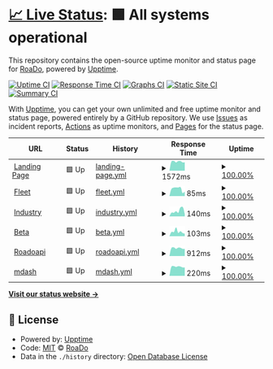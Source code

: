 # [📈 Live Status](https://roado.github.io/uptime): <!--live status--> **🟩 All systems operational**

This repository contains the open-source uptime monitor and status page for [RoaDo](https://roado.github.io/uptime), powered by [Upptime](https://github.com/upptime/upptime).

[![Uptime CI](https://github.com/roado/uptime/workflows/Uptime%20CI/badge.svg)](https://github.com/roado/uptime/actions?query=workflow%3A%22Uptime+CI%22)
[![Response Time CI](https://github.com/roado/uptime/workflows/Response%20Time%20CI/badge.svg)](https://github.com/roado/uptime/actions?query=workflow%3A%22Response+Time+CI%22)
[![Graphs CI](https://github.com/roado/uptime/workflows/Graphs%20CI/badge.svg)](https://github.com/roado/uptime/actions?query=workflow%3A%22Graphs+CI%22)
[![Static Site CI](https://github.com/roado/uptime/workflows/Static%20Site%20CI/badge.svg)](https://github.com/roado/uptime/actions?query=workflow%3A%22Static+Site+CI%22)
[![Summary CI](https://github.com/roado/uptime/workflows/Summary%20CI/badge.svg)](https://github.com/roado/uptime/actions?query=workflow%3A%22Summary+CI%22)

With [Upptime](https://upptime.js.org), you can get your own unlimited and free uptime monitor and status page, powered entirely by a GitHub repository. We use [Issues](https://github.com/roado/uptime/issues) as incident reports, [Actions](https://github.com/roado/uptime/actions) as uptime monitors, and [Pages](https://roado.github.io/uptime) for the status page.

<!--start: status pages-->
<!-- This summary is generated by Upptime (https://github.com/upptime/upptime) -->
<!-- Do not edit this manually, your changes will be overwritten -->
<!-- prettier-ignore -->
| URL | Status | History | Response Time | Uptime |
| --- | ------ | ------- | ------------- | ------ |
| <img alt="" src="https://icons.duckduckgo.com/ip3/www.roado.co.in.ico" height="13"> [Landing Page](https://www.roado.co.in) | 🟩 Up | [landing-page.yml](https://github.com/roado/uptime/commits/HEAD/history/landing-page.yml) | <details><summary><img alt="Response time graph" src="./graphs/landing-page/response-time-week.png" height="20"> 1572ms</summary><br><a href="https://roado.github.io/uptime/history/landing-page"><img alt="Response time 1603" src="https://img.shields.io/endpoint?url=https%3A%2F%2Fraw.githubusercontent.com%2Froado%2Fuptime%2FHEAD%2Fapi%2Flanding-page%2Fresponse-time.json"></a><br><a href="https://roado.github.io/uptime/history/landing-page"><img alt="24-hour response time 1577" src="https://img.shields.io/endpoint?url=https%3A%2F%2Fraw.githubusercontent.com%2Froado%2Fuptime%2FHEAD%2Fapi%2Flanding-page%2Fresponse-time-day.json"></a><br><a href="https://roado.github.io/uptime/history/landing-page"><img alt="7-day response time 1572" src="https://img.shields.io/endpoint?url=https%3A%2F%2Fraw.githubusercontent.com%2Froado%2Fuptime%2FHEAD%2Fapi%2Flanding-page%2Fresponse-time-week.json"></a><br><a href="https://roado.github.io/uptime/history/landing-page"><img alt="30-day response time 1588" src="https://img.shields.io/endpoint?url=https%3A%2F%2Fraw.githubusercontent.com%2Froado%2Fuptime%2FHEAD%2Fapi%2Flanding-page%2Fresponse-time-month.json"></a><br><a href="https://roado.github.io/uptime/history/landing-page"><img alt="1-year response time 1603" src="https://img.shields.io/endpoint?url=https%3A%2F%2Fraw.githubusercontent.com%2Froado%2Fuptime%2FHEAD%2Fapi%2Flanding-page%2Fresponse-time-year.json"></a></details> | <details><summary><a href="https://roado.github.io/uptime/history/landing-page">100.00%</a></summary><a href="https://roado.github.io/uptime/history/landing-page"><img alt="All-time uptime 99.94%" src="https://img.shields.io/endpoint?url=https%3A%2F%2Fraw.githubusercontent.com%2Froado%2Fuptime%2FHEAD%2Fapi%2Flanding-page%2Fuptime.json"></a><br><a href="https://roado.github.io/uptime/history/landing-page"><img alt="24-hour uptime 100.00%" src="https://img.shields.io/endpoint?url=https%3A%2F%2Fraw.githubusercontent.com%2Froado%2Fuptime%2FHEAD%2Fapi%2Flanding-page%2Fuptime-day.json"></a><br><a href="https://roado.github.io/uptime/history/landing-page"><img alt="7-day uptime 100.00%" src="https://img.shields.io/endpoint?url=https%3A%2F%2Fraw.githubusercontent.com%2Froado%2Fuptime%2FHEAD%2Fapi%2Flanding-page%2Fuptime-week.json"></a><br><a href="https://roado.github.io/uptime/history/landing-page"><img alt="30-day uptime 99.76%" src="https://img.shields.io/endpoint?url=https%3A%2F%2Fraw.githubusercontent.com%2Froado%2Fuptime%2FHEAD%2Fapi%2Flanding-page%2Fuptime-month.json"></a><br><a href="https://roado.github.io/uptime/history/landing-page"><img alt="1-year uptime 99.94%" src="https://img.shields.io/endpoint?url=https%3A%2F%2Fraw.githubusercontent.com%2Froado%2Fuptime%2FHEAD%2Fapi%2Flanding-page%2Fuptime-year.json"></a></details>
| <img alt="" src="https://icons.duckduckgo.com/ip3/fleet.roado.tech.ico" height="13"> [Fleet](https://fleet.roado.tech/) | 🟩 Up | [fleet.yml](https://github.com/roado/uptime/commits/HEAD/history/fleet.yml) | <details><summary><img alt="Response time graph" src="./graphs/fleet/response-time-week.png" height="20"> 85ms</summary><br><a href="https://roado.github.io/uptime/history/fleet"><img alt="Response time 191" src="https://img.shields.io/endpoint?url=https%3A%2F%2Fraw.githubusercontent.com%2Froado%2Fuptime%2FHEAD%2Fapi%2Ffleet%2Fresponse-time.json"></a><br><a href="https://roado.github.io/uptime/history/fleet"><img alt="24-hour response time 28" src="https://img.shields.io/endpoint?url=https%3A%2F%2Fraw.githubusercontent.com%2Froado%2Fuptime%2FHEAD%2Fapi%2Ffleet%2Fresponse-time-day.json"></a><br><a href="https://roado.github.io/uptime/history/fleet"><img alt="7-day response time 85" src="https://img.shields.io/endpoint?url=https%3A%2F%2Fraw.githubusercontent.com%2Froado%2Fuptime%2FHEAD%2Fapi%2Ffleet%2Fresponse-time-week.json"></a><br><a href="https://roado.github.io/uptime/history/fleet"><img alt="30-day response time 109" src="https://img.shields.io/endpoint?url=https%3A%2F%2Fraw.githubusercontent.com%2Froado%2Fuptime%2FHEAD%2Fapi%2Ffleet%2Fresponse-time-month.json"></a><br><a href="https://roado.github.io/uptime/history/fleet"><img alt="1-year response time 191" src="https://img.shields.io/endpoint?url=https%3A%2F%2Fraw.githubusercontent.com%2Froado%2Fuptime%2FHEAD%2Fapi%2Ffleet%2Fresponse-time-year.json"></a></details> | <details><summary><a href="https://roado.github.io/uptime/history/fleet">100.00%</a></summary><a href="https://roado.github.io/uptime/history/fleet"><img alt="All-time uptime 99.91%" src="https://img.shields.io/endpoint?url=https%3A%2F%2Fraw.githubusercontent.com%2Froado%2Fuptime%2FHEAD%2Fapi%2Ffleet%2Fuptime.json"></a><br><a href="https://roado.github.io/uptime/history/fleet"><img alt="24-hour uptime 100.00%" src="https://img.shields.io/endpoint?url=https%3A%2F%2Fraw.githubusercontent.com%2Froado%2Fuptime%2FHEAD%2Fapi%2Ffleet%2Fuptime-day.json"></a><br><a href="https://roado.github.io/uptime/history/fleet"><img alt="7-day uptime 100.00%" src="https://img.shields.io/endpoint?url=https%3A%2F%2Fraw.githubusercontent.com%2Froado%2Fuptime%2FHEAD%2Fapi%2Ffleet%2Fuptime-week.json"></a><br><a href="https://roado.github.io/uptime/history/fleet"><img alt="30-day uptime 100.00%" src="https://img.shields.io/endpoint?url=https%3A%2F%2Fraw.githubusercontent.com%2Froado%2Fuptime%2FHEAD%2Fapi%2Ffleet%2Fuptime-month.json"></a><br><a href="https://roado.github.io/uptime/history/fleet"><img alt="1-year uptime 99.91%" src="https://img.shields.io/endpoint?url=https%3A%2F%2Fraw.githubusercontent.com%2Froado%2Fuptime%2FHEAD%2Fapi%2Ffleet%2Fuptime-year.json"></a></details>
| <img alt="" src="https://icons.duckduckgo.com/ip3/industry.roado.tech.ico" height="13"> [Industry](https://industry.roado.tech/) | 🟩 Up | [industry.yml](https://github.com/roado/uptime/commits/HEAD/history/industry.yml) | <details><summary><img alt="Response time graph" src="./graphs/industry/response-time-week.png" height="20"> 140ms</summary><br><a href="https://roado.github.io/uptime/history/industry"><img alt="Response time 126" src="https://img.shields.io/endpoint?url=https%3A%2F%2Fraw.githubusercontent.com%2Froado%2Fuptime%2FHEAD%2Fapi%2Findustry%2Fresponse-time.json"></a><br><a href="https://roado.github.io/uptime/history/industry"><img alt="24-hour response time 33" src="https://img.shields.io/endpoint?url=https%3A%2F%2Fraw.githubusercontent.com%2Froado%2Fuptime%2FHEAD%2Fapi%2Findustry%2Fresponse-time-day.json"></a><br><a href="https://roado.github.io/uptime/history/industry"><img alt="7-day response time 140" src="https://img.shields.io/endpoint?url=https%3A%2F%2Fraw.githubusercontent.com%2Froado%2Fuptime%2FHEAD%2Fapi%2Findustry%2Fresponse-time-week.json"></a><br><a href="https://roado.github.io/uptime/history/industry"><img alt="30-day response time 101" src="https://img.shields.io/endpoint?url=https%3A%2F%2Fraw.githubusercontent.com%2Froado%2Fuptime%2FHEAD%2Fapi%2Findustry%2Fresponse-time-month.json"></a><br><a href="https://roado.github.io/uptime/history/industry"><img alt="1-year response time 126" src="https://img.shields.io/endpoint?url=https%3A%2F%2Fraw.githubusercontent.com%2Froado%2Fuptime%2FHEAD%2Fapi%2Findustry%2Fresponse-time-year.json"></a></details> | <details><summary><a href="https://roado.github.io/uptime/history/industry">100.00%</a></summary><a href="https://roado.github.io/uptime/history/industry"><img alt="All-time uptime 99.99%" src="https://img.shields.io/endpoint?url=https%3A%2F%2Fraw.githubusercontent.com%2Froado%2Fuptime%2FHEAD%2Fapi%2Findustry%2Fuptime.json"></a><br><a href="https://roado.github.io/uptime/history/industry"><img alt="24-hour uptime 100.00%" src="https://img.shields.io/endpoint?url=https%3A%2F%2Fraw.githubusercontent.com%2Froado%2Fuptime%2FHEAD%2Fapi%2Findustry%2Fuptime-day.json"></a><br><a href="https://roado.github.io/uptime/history/industry"><img alt="7-day uptime 100.00%" src="https://img.shields.io/endpoint?url=https%3A%2F%2Fraw.githubusercontent.com%2Froado%2Fuptime%2FHEAD%2Fapi%2Findustry%2Fuptime-week.json"></a><br><a href="https://roado.github.io/uptime/history/industry"><img alt="30-day uptime 100.00%" src="https://img.shields.io/endpoint?url=https%3A%2F%2Fraw.githubusercontent.com%2Froado%2Fuptime%2FHEAD%2Fapi%2Findustry%2Fuptime-month.json"></a><br><a href="https://roado.github.io/uptime/history/industry"><img alt="1-year uptime 99.99%" src="https://img.shields.io/endpoint?url=https%3A%2F%2Fraw.githubusercontent.com%2Froado%2Fuptime%2FHEAD%2Fapi%2Findustry%2Fuptime-year.json"></a></details>
| <img alt="" src="https://icons.duckduckgo.com/ip3/beta.roado.co.in.ico" height="13"> [Beta](https://beta.roado.co.in/) | 🟩 Up | [beta.yml](https://github.com/roado/uptime/commits/HEAD/history/beta.yml) | <details><summary><img alt="Response time graph" src="./graphs/beta/response-time-week.png" height="20"> 103ms</summary><br><a href="https://roado.github.io/uptime/history/beta"><img alt="Response time 121" src="https://img.shields.io/endpoint?url=https%3A%2F%2Fraw.githubusercontent.com%2Froado%2Fuptime%2FHEAD%2Fapi%2Fbeta%2Fresponse-time.json"></a><br><a href="https://roado.github.io/uptime/history/beta"><img alt="24-hour response time 82" src="https://img.shields.io/endpoint?url=https%3A%2F%2Fraw.githubusercontent.com%2Froado%2Fuptime%2FHEAD%2Fapi%2Fbeta%2Fresponse-time-day.json"></a><br><a href="https://roado.github.io/uptime/history/beta"><img alt="7-day response time 103" src="https://img.shields.io/endpoint?url=https%3A%2F%2Fraw.githubusercontent.com%2Froado%2Fuptime%2FHEAD%2Fapi%2Fbeta%2Fresponse-time-week.json"></a><br><a href="https://roado.github.io/uptime/history/beta"><img alt="30-day response time 97" src="https://img.shields.io/endpoint?url=https%3A%2F%2Fraw.githubusercontent.com%2Froado%2Fuptime%2FHEAD%2Fapi%2Fbeta%2Fresponse-time-month.json"></a><br><a href="https://roado.github.io/uptime/history/beta"><img alt="1-year response time 121" src="https://img.shields.io/endpoint?url=https%3A%2F%2Fraw.githubusercontent.com%2Froado%2Fuptime%2FHEAD%2Fapi%2Fbeta%2Fresponse-time-year.json"></a></details> | <details><summary><a href="https://roado.github.io/uptime/history/beta">100.00%</a></summary><a href="https://roado.github.io/uptime/history/beta"><img alt="All-time uptime 100.00%" src="https://img.shields.io/endpoint?url=https%3A%2F%2Fraw.githubusercontent.com%2Froado%2Fuptime%2FHEAD%2Fapi%2Fbeta%2Fuptime.json"></a><br><a href="https://roado.github.io/uptime/history/beta"><img alt="24-hour uptime 100.00%" src="https://img.shields.io/endpoint?url=https%3A%2F%2Fraw.githubusercontent.com%2Froado%2Fuptime%2FHEAD%2Fapi%2Fbeta%2Fuptime-day.json"></a><br><a href="https://roado.github.io/uptime/history/beta"><img alt="7-day uptime 100.00%" src="https://img.shields.io/endpoint?url=https%3A%2F%2Fraw.githubusercontent.com%2Froado%2Fuptime%2FHEAD%2Fapi%2Fbeta%2Fuptime-week.json"></a><br><a href="https://roado.github.io/uptime/history/beta"><img alt="30-day uptime 100.00%" src="https://img.shields.io/endpoint?url=https%3A%2F%2Fraw.githubusercontent.com%2Froado%2Fuptime%2FHEAD%2Fapi%2Fbeta%2Fuptime-month.json"></a><br><a href="https://roado.github.io/uptime/history/beta"><img alt="1-year uptime 100.00%" src="https://img.shields.io/endpoint?url=https%3A%2F%2Fraw.githubusercontent.com%2Froado%2Fuptime%2FHEAD%2Fapi%2Fbeta%2Fuptime-year.json"></a></details>
| <img alt="" src="https://icons.duckduckgo.com/ip3/api.roado.co.in.ico" height="13"> [Roadoapi](https://api.roado.co.in/serverCheck) | 🟩 Up | [roadoapi.yml](https://github.com/roado/uptime/commits/HEAD/history/roadoapi.yml) | <details><summary><img alt="Response time graph" src="./graphs/roadoapi/response-time-week.png" height="20"> 912ms</summary><br><a href="https://roado.github.io/uptime/history/roadoapi"><img alt="Response time 942" src="https://img.shields.io/endpoint?url=https%3A%2F%2Fraw.githubusercontent.com%2Froado%2Fuptime%2FHEAD%2Fapi%2Froadoapi%2Fresponse-time.json"></a><br><a href="https://roado.github.io/uptime/history/roadoapi"><img alt="24-hour response time 932" src="https://img.shields.io/endpoint?url=https%3A%2F%2Fraw.githubusercontent.com%2Froado%2Fuptime%2FHEAD%2Fapi%2Froadoapi%2Fresponse-time-day.json"></a><br><a href="https://roado.github.io/uptime/history/roadoapi"><img alt="7-day response time 912" src="https://img.shields.io/endpoint?url=https%3A%2F%2Fraw.githubusercontent.com%2Froado%2Fuptime%2FHEAD%2Fapi%2Froadoapi%2Fresponse-time-week.json"></a><br><a href="https://roado.github.io/uptime/history/roadoapi"><img alt="30-day response time 927" src="https://img.shields.io/endpoint?url=https%3A%2F%2Fraw.githubusercontent.com%2Froado%2Fuptime%2FHEAD%2Fapi%2Froadoapi%2Fresponse-time-month.json"></a><br><a href="https://roado.github.io/uptime/history/roadoapi"><img alt="1-year response time 942" src="https://img.shields.io/endpoint?url=https%3A%2F%2Fraw.githubusercontent.com%2Froado%2Fuptime%2FHEAD%2Fapi%2Froadoapi%2Fresponse-time-year.json"></a></details> | <details><summary><a href="https://roado.github.io/uptime/history/roadoapi">100.00%</a></summary><a href="https://roado.github.io/uptime/history/roadoapi"><img alt="All-time uptime 99.94%" src="https://img.shields.io/endpoint?url=https%3A%2F%2Fraw.githubusercontent.com%2Froado%2Fuptime%2FHEAD%2Fapi%2Froadoapi%2Fuptime.json"></a><br><a href="https://roado.github.io/uptime/history/roadoapi"><img alt="24-hour uptime 100.00%" src="https://img.shields.io/endpoint?url=https%3A%2F%2Fraw.githubusercontent.com%2Froado%2Fuptime%2FHEAD%2Fapi%2Froadoapi%2Fuptime-day.json"></a><br><a href="https://roado.github.io/uptime/history/roadoapi"><img alt="7-day uptime 100.00%" src="https://img.shields.io/endpoint?url=https%3A%2F%2Fraw.githubusercontent.com%2Froado%2Fuptime%2FHEAD%2Fapi%2Froadoapi%2Fuptime-week.json"></a><br><a href="https://roado.github.io/uptime/history/roadoapi"><img alt="30-day uptime 99.76%" src="https://img.shields.io/endpoint?url=https%3A%2F%2Fraw.githubusercontent.com%2Froado%2Fuptime%2FHEAD%2Fapi%2Froadoapi%2Fuptime-month.json"></a><br><a href="https://roado.github.io/uptime/history/roadoapi"><img alt="1-year uptime 99.94%" src="https://img.shields.io/endpoint?url=https%3A%2F%2Fraw.githubusercontent.com%2Froado%2Fuptime%2FHEAD%2Fapi%2Froadoapi%2Fuptime-year.json"></a></details>
| <img alt="" src="https://icons.duckduckgo.com/ip3/api.roado.co.in.ico" height="13"> [mdash](https://api.roado.co.in/fleet/api/health-check) | 🟩 Up | [mdash.yml](https://github.com/roado/uptime/commits/HEAD/history/mdash.yml) | <details><summary><img alt="Response time graph" src="./graphs/mdash/response-time-week.png" height="20"> 220ms</summary><br><a href="https://roado.github.io/uptime/history/mdash"><img alt="Response time 245" src="https://img.shields.io/endpoint?url=https%3A%2F%2Fraw.githubusercontent.com%2Froado%2Fuptime%2FHEAD%2Fapi%2Fmdash%2Fresponse-time.json"></a><br><a href="https://roado.github.io/uptime/history/mdash"><img alt="24-hour response time 219" src="https://img.shields.io/endpoint?url=https%3A%2F%2Fraw.githubusercontent.com%2Froado%2Fuptime%2FHEAD%2Fapi%2Fmdash%2Fresponse-time-day.json"></a><br><a href="https://roado.github.io/uptime/history/mdash"><img alt="7-day response time 220" src="https://img.shields.io/endpoint?url=https%3A%2F%2Fraw.githubusercontent.com%2Froado%2Fuptime%2FHEAD%2Fapi%2Fmdash%2Fresponse-time-week.json"></a><br><a href="https://roado.github.io/uptime/history/mdash"><img alt="30-day response time 264" src="https://img.shields.io/endpoint?url=https%3A%2F%2Fraw.githubusercontent.com%2Froado%2Fuptime%2FHEAD%2Fapi%2Fmdash%2Fresponse-time-month.json"></a><br><a href="https://roado.github.io/uptime/history/mdash"><img alt="1-year response time 245" src="https://img.shields.io/endpoint?url=https%3A%2F%2Fraw.githubusercontent.com%2Froado%2Fuptime%2FHEAD%2Fapi%2Fmdash%2Fresponse-time-year.json"></a></details> | <details><summary><a href="https://roado.github.io/uptime/history/mdash">100.00%</a></summary><a href="https://roado.github.io/uptime/history/mdash"><img alt="All-time uptime 66.87%" src="https://img.shields.io/endpoint?url=https%3A%2F%2Fraw.githubusercontent.com%2Froado%2Fuptime%2FHEAD%2Fapi%2Fmdash%2Fuptime.json"></a><br><a href="https://roado.github.io/uptime/history/mdash"><img alt="24-hour uptime 100.00%" src="https://img.shields.io/endpoint?url=https%3A%2F%2Fraw.githubusercontent.com%2Froado%2Fuptime%2FHEAD%2Fapi%2Fmdash%2Fuptime-day.json"></a><br><a href="https://roado.github.io/uptime/history/mdash"><img alt="7-day uptime 100.00%" src="https://img.shields.io/endpoint?url=https%3A%2F%2Fraw.githubusercontent.com%2Froado%2Fuptime%2FHEAD%2Fapi%2Fmdash%2Fuptime-week.json"></a><br><a href="https://roado.github.io/uptime/history/mdash"><img alt="30-day uptime 99.76%" src="https://img.shields.io/endpoint?url=https%3A%2F%2Fraw.githubusercontent.com%2Froado%2Fuptime%2FHEAD%2Fapi%2Fmdash%2Fuptime-month.json"></a><br><a href="https://roado.github.io/uptime/history/mdash"><img alt="1-year uptime 66.87%" src="https://img.shields.io/endpoint?url=https%3A%2F%2Fraw.githubusercontent.com%2Froado%2Fuptime%2FHEAD%2Fapi%2Fmdash%2Fuptime-year.json"></a></details>

<!--end: status pages-->

[**Visit our status website →**](https://roado.github.io/uptime)

## 📄 License

- Powered by: [Upptime](https://github.com/upptime/upptime)
- Code: [MIT](./LICENSE) © [RoaDo](https://roado.github.io/uptime)
- Data in the `./history` directory: [Open Database License](https://opendatacommons.org/licenses/odbl/1-0/)
